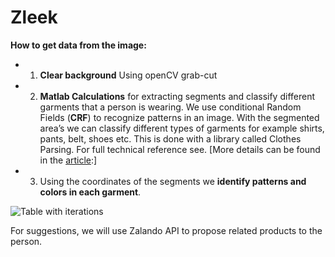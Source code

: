 # Zleek
**How to get data from the image:**
* 1. **Clear background**
Using openCV grab-cut
* 2. **Matlab Calculations** for extracting segments and classify different garments that a person is wearing.
We use conditional Random Fields (**CRF**) to recognize patterns in an image. With the segmented area’s we can classify different types of garments for example shirts, pants, belt, shoes etc. This is done with a library called Clothes Parsing. For full technical reference see.
[More details can be found in the [article](http://hi.cs.waseda.ac.jp/~esimo/publications/SimoSerraACCV2014.pdf):]
* 3. Using the coordinates of the segments we **identify patterns and colors in each garment**.

![Table with iterations](http://clip2net.com/clip/m527982/0c5bd-clip-16kb.png)

For suggestions, we will use Zalando API to propose related products to the person.
